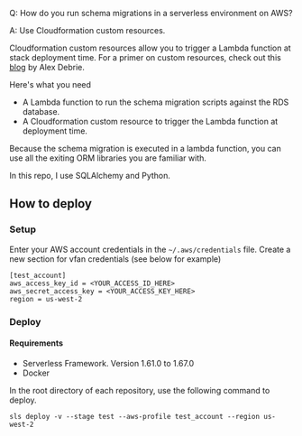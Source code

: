 
Q: How do you run schema migrations in a serverless environment on AWS?

A: Use Cloudformation custom resources.

Cloudformation custom resources allow you to trigger a Lambda function at stack deployment time. For a primer on custom resources, check out this [blog](https://www.alexdebrie.com/posts/cloudformation-custom-resources/) by Alex Debrie.

Here's what you need

- A Lambda function to run the schema migration scripts against the RDS database.
- A Cloudformation custom resource to trigger the Lambda function at deployment time.

Because the schema migration is executed in a lambda function, you can use all the exiting ORM libraries you are familiar with.

In this repo, I use SQLAlchemy and Python.


## How to deploy

### Setup

Enter your AWS account credentials in the `~/.aws/credentials` file.
Create a new section for vfan credentials (see below for example)

```
[test_account]
aws_access_key_id = <YOUR_ACCESS_ID_HERE>
aws_secret_access_key = <YOUR_ACCESS_KEY_HERE>
region = us-west-2
```


### Deploy

#### Requirements

* Serverless Framework. Version 1.61.0 to 1.67.0
* Docker

In the root directory of each repository, use the following command to deploy.

`sls deploy -v --stage test --aws-profile test_account --region us-west-2`